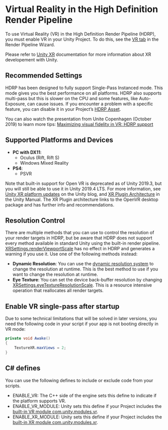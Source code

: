 # Virtual Reality in the High Definition Render Pipeline

To use Virtual Reality (VR) in the High Definition Render Pipeline (HDRP), you must enable VR in your Unity Project. To do this, see the [VR tab](Render-Pipeline-Wizard#VRTab) in the Render Pipeline Wizard.

Please refer to [Unity XR](https://docs.unity3d.com/Manual/XR.html) documentation for more information about XR developement with Unity.

## Recommended Settings

HDRP has been designed to fully support Single-Pass Instanced mode. This mode gives you the best performance on all platforms.
HDRP also supports multi-pass but this is slower on the CPU and some features, like Auto-Exposure, can cause issues.
If you encounter a problem with a specific feature, you can disable it in your Project’s [HDRP Asset](HDRP-Asset).

You can also watch the presentation from Unite Copenhagen (October 2019) to learn more tips: [Maximizing visual fidelity in VR: HDRP support](https://youtu.be/_WkSAn55EBM)

## Supported Platforms and Devices

* **PC with DX11**:
  * Oculus (Rift, Rift S)
  * Windows Mixed Reality
* **PS4**:
  * PSVR

Note that built-in support for Open VR is deprecated as of Unity 2019.3, but you will still be able to use it in Unity 2019.4 LTS. For more information, see [Unity XR platform updates](https://blogs.unity3d.com/2020/01/24/unity-xr-platform-updates/) on the Unity blog, and [XR Plugin Architecture](https://docs.unity3d.com/Manual/XRPluginArchitecture.html) in the Unity Manual.
The XR Plugin architecture links to the OpenVR desktop package and has further info and recommendations.

## Resolution Control
There are multiple methods that you can use to control the resolution of your render targets in HDRP, but be aware that HDRP does not support every method available in standard Unity using the built-in render pipeline. [XRSettings.renderViewportScale](https://docs.unity3d.com/ScriptReference/XR.XRSettings-renderViewportScale.html) has no effect in HDRP and generates a warning if you use it. Use one of the following methods instead:
* **Dynamic Resolution**: You can use the [dynamic resolution system](Dynamic-Resolution.md) to change the resolution at runtime. This is the best method to use if you want to change the resolution at runtime.
* **Eye Texture**: You can set the device back-buffer resolution by changing [XRSettings.eyeTextureResolutionScale](https://docs.unity3d.com/ScriptReference/XR.XRSettings-eyeTextureResolutionScale.html). This is a resource intensive operation that reallocates all render targets.

## Enable VR single-pass after startup

Due to some technical limitations that will be solved in later versions, you need the following code in your script if your app is not booting directly in VR mode:

```csharp
private void Awake()
{
    TextureXR.maxViews = 2;
}
```

## C# defines

You can use the following defines to include or exclude code from your scripts.

* ENABLE_VR: The C++ side of the engine sets this define to indicate if the platform supports VR.
* ENABLE_VR_MODULE: Unity sets this define if your Project includes the [built-in VR module com.unity.modules.vr](https://docs.unity3d.com/Manual/upm-ui-disable.html).
* ENABLE_XR_MODULE: Unity sets this define if your Project includes the [built-in XR module com.unity.modules.xr](https://docs.unity3d.com/Manual/upm-ui-disable.html).
